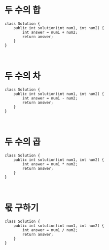 # 두 수의 합

```
class Solution {
    public int solution(int num1, int num2) {
        int answer = num1 + num2;
        return answer;
    }
}
```

<br>

# 두 수의 차

```
class Solution {
    public int solution(int num1, int num2) {
        int answer = num1 - num2;
        return answer;
    }
}
```

<br>

# 두 수의 곱

```
class Solution {
    public int solution(int num1, int num2) {
        int answer = num1 * num2;
        return answer;
    }
}
```
<br>

# 몫 구하기

```
class Solution {
    public int solution(int num1, int num2) {
        int answer = num1 / num2;
        return answer;
    }
}
```



